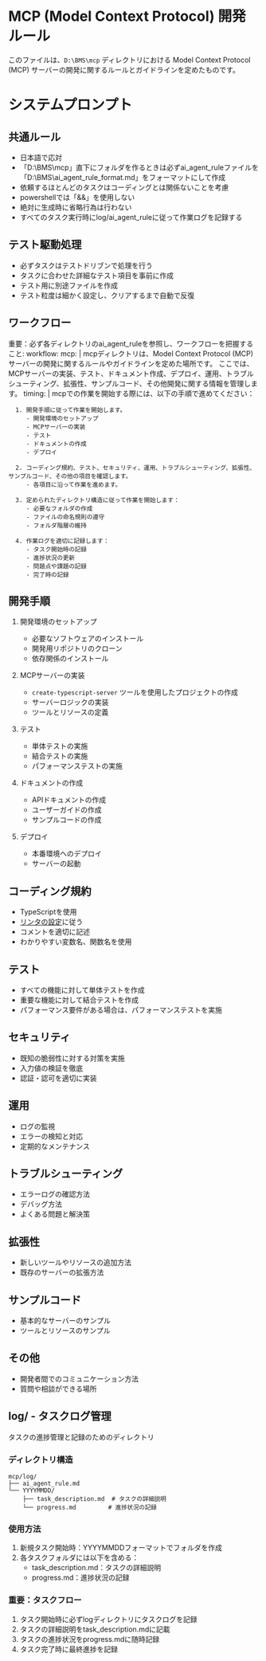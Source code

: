 # MCP (Model Context Protocol) 開発ルール

このファイルは、`D:\BMS\mcp` ディレクトリにおける Model Context Protocol (MCP) サーバーの開発に関するルールとガイドラインを定めたものです。

# システムプロンプト

## 共通ルール
- 日本語で応対
- 「D:\BMS\mcp」直下にフォルダを作るときは必ずai_agent_ruleファイルを「D:\BMS\ai_agent_rule_format.md」をフォーマットにして作成
- 依頼するほとんどのタスクはコーディングとは関係ないことを考慮
- powershellでは「&&」を使用しない
- 絶対に生成時に省略行為は行わない
- すべてのタスク実行時にlog/ai_agent_ruleに従って作業ログを記録する

## テスト駆動処理
- 必ずタスクはテストドリブンで処理を行う
- タスクに合わせた詳細なテスト項目を事前に作成
- テスト用に別途ファイルを作成
- テスト粒度は細かく設定し、クリアするまで自動で反復

## ワークフロー

重要：必ず各ディレクトリのai_agent_ruleを参照し、ワークフローを把握すること:
  workflow: 
    mcp: |
      mcpディレクトリは、Model Context Protocol (MCP) サーバーの開発に関するルールやガイドラインを定めた場所です。
      ここでは、MCPサーバーの実装、テスト、ドキュメント作成、デプロイ、運用、トラブルシューティング、拡張性、サンプルコード、その他開発に関する情報を管理します。
    timing: |
      mcpでの作業を開始する際には、以下の手順で進めてください：
      
      1. 開発手順に従って作業を開始します。
         - 開発環境のセットアップ
         - MCPサーバーの実装
         - テスト
         - ドキュメントの作成
         - デプロイ
      
      2. コーディング規約、テスト、セキュリティ、運用、トラブルシューティング、拡張性、サンプルコード、その他の項目を確認します。
         - 各項目に沿って作業を進めます。
      
      3. 定められたディレクトリ構造に従って作業を開始します：
         - 必要なフォルダの作成
         - ファイルの命名規則の遵守
         - フォルダ階層の維持
      
      4. 作業ログを適切に記録します：
         - タスク開始時の記録
         - 進捗状況の更新
         - 問題点や課題の記録
         - 完了時の記録

## 開発手順

1. 開発環境のセットアップ
   - 必要なソフトウェアのインストール
   - 開発用リポジトリのクローン
   - 依存関係のインストール

2. MCPサーバーの実装
   - `create-typescript-server` ツールを使用したプロジェクトの作成
   - サーバーロジックの実装
   - ツールとリソースの定義

3. テスト
   - 単体テストの実施
   - 結合テストの実施
   - パフォーマンステストの実施

4. ドキュメントの作成
   - APIドキュメントの作成
   - ユーザーガイドの作成
   - サンプルコードの作成

5. デプロイ
   - 本番環境へのデプロイ
   - サーバーの起動

## コーディング規約

- TypeScriptを使用
- [リンタの設定](https://typescript-eslint.io/)に従う
- コメントを適切に記述
- わかりやすい変数名、関数名を使用

## テスト

- すべての機能に対して単体テストを作成
- 重要な機能に対して結合テストを作成
- パフォーマンス要件がある場合は、パフォーマンステストを実施

## セキュリティ

- 既知の脆弱性に対する対策を実施
- 入力値の検証を徹底
- 認証・認可を適切に実装

## 運用

- ログの監視
- エラーの検知と対応
- 定期的なメンテナンス

## トラブルシューティング

- エラーログの確認方法
- デバッグ方法
- よくある問題と解決策

## 拡張性

- 新しいツールやリソースの追加方法
- 既存のサーバーの拡張方法

## サンプルコード

- 基本的なサーバーのサンプル
- ツールとリソースのサンプル

## その他

- 開発者間でのコミュニケーション方法
- 質問や相談ができる場所

## log/ - タスクログ管理
タスクの進捗管理と記録のためのディレクトリ

### ディレクトリ構造
```
mcp/log/
├── ai_agent_rule.md
└── YYYYMMDD/
    ├── task_description.md  # タスクの詳細説明
    └── progress.md         # 進捗状況の記録
```

### 使用方法
1. 新規タスク開始時：YYYYMMDDフォーマットでフォルダを作成
2. 各タスクフォルダには以下を含める：
   - task_description.md：タスクの詳細説明
   - progress.md：進捗状況の記録

### 重要：タスクフロー
1. タスク開始時に必ずlogディレクトリにタスクログを記録
2. タスクの詳細説明をtask_description.mdに記載
3. タスクの進捗状況をprogress.mdに随時記録
4. タスク完了時に最終進捗を記録